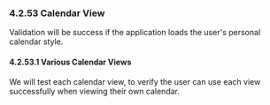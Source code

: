 ### 4.2.53 Calendar View

Validation will be success if the application loads the user's personal calendar style.

#### 4.2.53.1 Various Calendar Views

We will test each calendar view, to verify the user can use each view successfully when viewing their own calendar.

